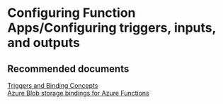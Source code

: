 <properties
	pageTitle="Configuring Function Apps/Configuring triggers, inputs, and outputs"
	description="Configuring Function Apps/Configuring triggers, inputs, and outputs"
	service="microsoft.web"
	resource="functions"
	authors="shrahman"
	displayOrder=""
	selfHelpType="generic"
	supportTopicIds="32518051"
	resourceTags=""
	productPesIds="16072"
	cloudEnvironments="public, Fairfax"
	articleId="751dd545-09a4-45ed-90bd-c1dfdf86a6b2"
/>

# Configuring Function Apps/Configuring triggers, inputs, and outputs

## **Recommended documents**

[Triggers and Binding Concepts](https://docs.microsoft.com/azure/azure-functions/functions-triggers-bindings)<br>
[Azure Blob storage bindings for Azure Functions](https://docs.microsoft.com/azure/azure-functions/functions-bindings-storage-blob)<br>

